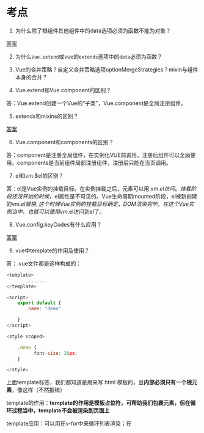 # 考点

1. 为什么除了根组件其他组件中的data选项必须为函数不能为对象？

[答案](https://cn.vuejs.org/v2/guide/components.html)

2. 为什么`Vue.extend`或vue的`extends`选项中的`data`必须为函数？

3. Vue的合并策略？自定义合并策略选项optionMergeStrategies？mixin与组件本身的合并？

4. Vue.extend和Vue.component的区别？

答：Vue.extend创建一个Vue的“子类”，Vue.component是全局注册组件。

5. extends和mixins的区别？

[答案](https://www.cnblogs.com/Juliana1992/p/10332976.html)

6. Vue.component和components的区别？

答：component是注册全局组件，在实例化VUE前调用，注册后组件可以全局使用。components是当前组件局部注册组件，注册后只能在当页调用。

7. el和vm.$el的区别？

答：el是Vue实例的挂载目标。在实例挂载之后，元素可以用 vm.$el 访问。
挂载阶段还没开始的时候，$el属性是不可见的。Vue生命周期mounted阶段，el被新创建的vm.$el替换,这个时候Vue实例的挂载目标确定， DOM渲染完毕。在这个Vue实例当中，也就可以使用vm.$el访问到el了。

8. Vue.config.keyCodes有什么应用？

[答案](https://www.jianshu.com/p/839b6217e941)

9. vue中template的作用及使用？

答：.vue文件都是这样构成的：
```js
<template>
       ........
</template>

<script>
    export default {
        name: "demo"

    }
</script>

<style scoped>

    .demo {
          font-size: 28px;
    }

</style>  
```
上面template标签，我们都知道是用来写 html 模板的，且**内部必须只有一个根元素**，像这样（不然报错）


template的作用：**template的作用是模板占位符，可帮助我们包裹元素，但在循环过程当中，template不会被渲染到页面上**

template应用：可以用在v-for中来循环列表渲染；在<template>元素上使用v-if条件渲染分组

10. vue中模板定义的方式有哪些？他们的应用场景分别对应是？

答：template  X-Template 内联模板(inline-template)

11. Vue.compile的操作方式？

12. render函数作用？render函数的返回值？

答： render函数跟template一样都是创建html模板的，但是有些场景中用template实现起来代码冗长繁琐而且有大量重复，这时候就可以用render函数。
  render函数返回值（VNode）

13. render函数跟template的区别？

14. Vue.nextTick(callback,context)的理解及使用场景？

答：首先我们要对vue的数据更新有一定理解： **vue是依靠数据驱动视图更新的，该更新的过程是异步的**。即：当侦听到你的数据发生变化时， Vue将开启一个队列（该队列被Vue官方称为异步更新队列）。视图需要等队列中所有数据变化完成之后，再统一进行更新。所以，**Vue 实现的响应式并不是数据发生变化之后视图立即变化**。

  这里的回调函数（callback）将在数据更新完成，视图更新完毕之后被调用。使用场景：如果要在created()钩子函数中进行的DOM操作，由于created()钩子函数中还未对DOM进行任何渲染，所以无法直接操作，需要通过$nextTick()来完成。

15. Vue.nextTick()和vm.$nextTick()的区别？

答：`Vue.nextTick(callback)`，当数据发生变化，更新后执行回调。 `Vue.$nextTick(callback)`，当dom发生变化，更新后执行的回调。

16. Vue.observable( object )作用？

17. Vue.set有什么作用？Vue.set和vm.$set()有什么区别？

答：对于data中的一些初始化过的对象或数组，想要改变或者添加属性，直接改视图是不会更新的。用Vue.set()或者vm.$set()可以达到响应式更新/添加的效果。Vue.set()和vm.$set()这两者是一样的，一样使用。

18. Vue.delete有什么作用，Vue.delete和vm.$delete()有什么区别？

答：Vue.delete 用来删除对象的属性。如果对象是响应式的，确保删除能触发更新视图。这个方法主要用于避开 Vue 不能检测到属性被删除的限制，但是你应该很少会使用它。需要注意的是，目标对象不能是一个 Vue 实例或 Vue 实例的根数据对象。
  Vue.js 源码中，Vue.delete 和 vm.$delete 指向的是同一个函数，两者作用完全相同，其中，vm.$delete 是 Vue.delete 的别名。

19. Vue.filter和filter作用？

答：vue中有过滤器的概念，用于一些常见的文本格式化。有全局过滤器和局部过滤器的概念。Vue.filter用于注册或获取全局过滤器，filter用于在子组件内部添加局部的过滤器。

20. vue中mixins的理解及应用？

答：[理解](https://www.cnblogs.com/wjw1014/p/11757452.html)。有全局混入和局部混入。全局混入的时候，要注意一旦使用全局混入，它将影响每一个之后创建的 Vue 实例。

21. vm.$parent作用？

答：子组件可以直接用this.$parent访问父组件的属性和方法，所以可以进行对父组件的一些操作比如父子组件传值，但是不建议用这种方法来进行父子组件传值。

22. vm.$root、vm.$parent和vm.$refs?

答：
* $root 可以用来获取vue的根实例，比如在简单的项目中将公共数据放再vue根实例上(可以理解为一个全局 store ),因此可以代替vuex实现状态管理；
* $parent 属性可以用来从一个子组件访问父组件的实例，可以替代将数据以 prop 的方式传入子组件的方式；当变更父级组件的数据的时候，容易造成调试和理解难度增加
* 在子组件上使用ref特性后，this.$refs 属性可以直接访问该子组件。可以代替事件$emit 和$on 的作用。使用方式是通过 ref 特性为这个子组件赋予一个 ID 引用，再通过this.$refs.  testId获取指定元素。注意：**$refs只会在组件渲染完成之后生效，并且它们不是响应式的**。这仅作为一个用于直接操作子组件的“逃生舱”——你应该避免在模板或计算属性中访问 $refs

23. vm.$options有什么作用？

答：vm.$options可以获取到vue初始化的时候除去data之外的其他的对象，通过这种方式我们可以定义一些变量 属性，避免污染全局.

24. vue用props传值能不能被修改？如果要修改使用怎么办？

答：
1. 父子组件传值时，父组件传递的参数，数组和对象，子组件接受之后可以直接进行修改，并且会传递给父组件相应的值也会修改。因为父组件传递的参数，数组和对象的时候传递的是引用，就算修改值的时候，地址的引用没有被修改，所以他还是认为你没有修改，所以不会报错。
2. 如果传递的值是字符串，直接修改会报错。是因为，本来存的就是值类型，修改了值的时候就是修改了。所以会报错。
3. 如果一定要修改可以把传递过来的props值用计算属性或者在data里面使用

25. vue用props传值只能是单向下流传递，为什么？

答：单向数据浏览不允许你做修改操作,如果可以修改,每个组件都能对数据进行操作,这样无法有效的追踪数据的变化

26. propsData有什么作用？

答：用于全局扩展的数据传递。一般是new Vue.extend()出来的组件的时候

27. vue computed有什么特点？跟watch有什么区别？

答：computed具有缓存性，页面重新渲染值不变化,计算属性会立即返回之前的计算结果，而不必再次执行函数。watch无缓存性，页面重新渲染时值不变化也会执行。

28. vm.$on vm.$emit应用?

29. slot作用？使用？

30. vm.$attrs如何使用？使用场景？作用？

答：当有这样的场景，父组件要传递值给子组件孙子组件，传递name给子组件，sex和age给孙子组件。这时候vm.$attrs就可以派上用场了。你需要在父组件中把sex、name和age这三个参数都注册，然后再子组件中prop接收那么，子组件中用$attrs把没有prop接收的其余参数传递给孙子组件。

作用：在这样的场景下面更加直观方便的传值。

31. vm.$listeners使用？使用场景？作用？

答：$listeners可以让你在孙子组件改变父组件的值

32. inheritAttrs使用场景？作用？

答：[答案](https://www.jianshu.com/p/ce8ca875c337)

33. 什么时候用watch？watch里面的选项分别是什么，有什么作用？


34. Vue.use()使用？

答：用来安装Vue.js插件。被安装的对象必须提供install方法。且该方法必须在new Vue()之前被调用。

35. directives作用？使用方法？



答：directives用来自定义指令

36. provide/inject使用场景？使用方法？数据流传递方向？


37. name选项有什么作用？

答：
  1. 当项目使用keep-alive时，可搭配组件name进行缓存过滤
  2. DOM做递归组件时
  3. vue-devtool的时候更好调试

38. delimiters作用？

答：设置插值的格式

39. functional有什么作用？

答：通常用于函数式组件编程中。

40. model选项如何使用？使用场景？优点？


41. vm.$mount()有什么作用？应用场景是什么？

42. vm.$forceUpdate()使用场景？

43. vm.$destroy()应用场景？

44. 使用v-html时要注意什么？

答： 
1. **内容按普通HTML插入-不会作为Vue模板编译。**
2. 在网站上动态渲染任意HTML是非常危险的，因为容易导致**XSS**攻击。只在可信内容上使用v-html，**永不**用在用户提交的内容上。
3. 在单文件组件里，scoped的样式不会应用在v-html内部，因为那部分HTML没有被Vue的模板编译器处理。如果你希望针对v-html的内容设置带作用域的CSS，你可以替换为CSS Modules或用一个额外的全局<style>元素手动设置类似BEM的作用域策略。

45. v-model应用场景？

46. v-cloak使用场景？

47. v-once使用场景？

48. 特殊的key属性的有什么作用？

答：key 的特殊 attribute 主要用在 Vue 的虚拟 DOM 算法，在新旧 nodes 对比时辨识 VNodes。如果不使用 key，Vue 会使用一种最大限度减少动态元素并且尽可能的尝试就地修改/复用相同类型元素的算法。而使用 key 时，它会基于 key 的变化重新排列元素顺序，并且会移除 key 不存在的元素。

有相同父元素的子元素必须有**独特的 key**。重复的 key 会造成渲染错误。

49. is的作用及应用场景？

50. v-if VS  v-show？

v-if 是“真正”的条件渲染，因为它会确保在切换过程中条件块内的事件监听器和子组件适当地被销毁和重建。

v-if 也是惰性的：如果在初始渲染时条件为假，则什么也不做——直到条件第一次变为真时，才会开始渲染条件块。

相比之下，v-show 就简单得多——不管初始条件是什么，元素总是会被渲染，并且只是简单地基于 CSS 进行切换。

一般来说，v-if 有更高的切换开销，而 v-show 有更高的初始渲染开销。因此，如果需要非常频繁地切换，则使用 v-show 较好；如果在运行时条件很少改变，则使用 v-if 较好。

51. v-for和v-if？

注意我们不推荐在同一元素上使用 v-if 和 v-for。
当它们处于同一节点，v-for 的优先级比 v-if 更高，这意味着 v-if 将分别重复运行于每个 v-for 循环中。


52. 为什么在HTML中监听事件？

实际上，使用v-on有几个好处：
* 扫一眼 HTML 模板便能轻松定位在 JavaScript 代码里对应的方法。

* 因为你无须在 JavaScript 里手动绑定事件，你的 ViewModel 代码可以是非常纯粹的逻辑，和 DOM 完全解耦，更易于测试。

* 当一个 ViewModel 被销毁时，所有的事件处理器都会自动被删除。你无须担心如何清理它们


53. 为什么vue的组件外层必须有且只有一个div元素包裹？

54. 基础组件的全自动化全局注册怎么实现？

55. 想要实现父子组件双向绑定同时子组件可以改变父组件的值，用什么？

.sync
56. 什么叫做插槽prop？


